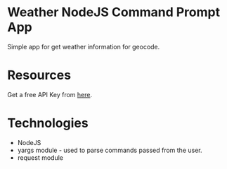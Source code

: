 # Weather NodeJS Command Prompt App
Simple app for get weather information for geocode.

# Resources
Get a free API Key from [here](https://darksky.net/dev).

# Technologies
* NodeJS
* yargs module - used to parse commands passed from the user.
* request module
